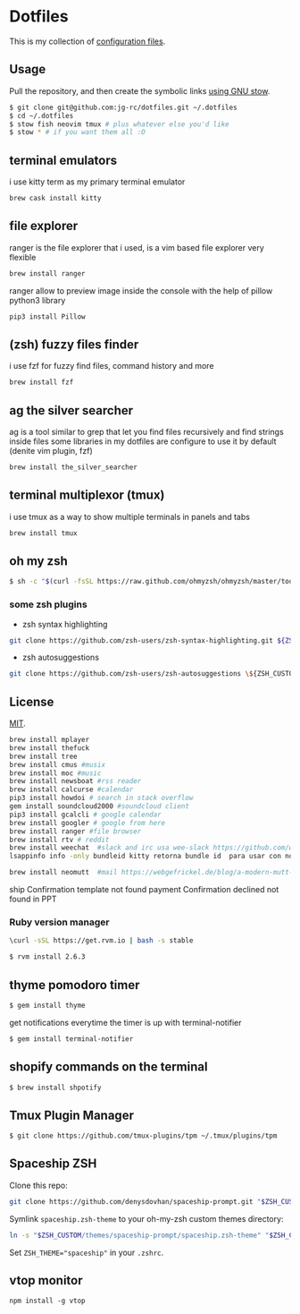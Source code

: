 # Dotfiles

This is my collection of [configuration files](http://dotfiles.github.io/).

## Usage

Pull the repository, and then create the symbolic links [using GNU
stow](https://www.gnu.org/software/stow/).

```bash
$ git clone git@github.com:jg-rc/dotfiles.git ~/.dotfiles
$ cd ~/.dotfiles
$ stow fish neovim tmux # plus whatever else you'd like
$ stow * # if you want them all :O
```
## terminal emulators
i use kitty term as my primary terminal emulator
```sh
brew cask install kitty
```
## file explorer 
ranger is the file explorer that i used, is a vim based file explorer very flexible
```sh
brew install ranger
```
ranger allow to preview image inside the console with the help of pillow python3 library
```sh
pip3 install Pillow
```
## (zsh) fuzzy files finder
i use fzf for fuzzy find files, command history and more

```sh
brew install fzf
```

## ag the silver searcher
ag is a tool similar to grep that let you find files recursively and find strings inside files some libraries in my dotfiles are configure to use it 
by default (denite vim plugin, fzf)

```sh
brew install the_silver_searcher
```
## terminal multiplexor (tmux)
i use tmux as a way to show multiple terminals in panels and tabs

```sh
brew install tmux
```

## oh my zsh

```sh
$ sh -c "$(curl -fsSL https://raw.github.com/ohmyzsh/ohmyzsh/master/tools/install.sh)"
```

### some zsh plugins

* zsh syntax highlighting

```sh
git clone https://github.com/zsh-users/zsh-syntax-highlighting.git ${ZSH_CUSTOM:-~/.oh-my-zsh/custom}/plugins/zsh-syntax-highlighting
```

* zsh autosuggestions

```sh
git clone https://github.com/zsh-users/zsh-autosuggestions \${ZSH_CUSTOM:-~/.oh-my-zsh/custom}/plugins/zsh-autosuggestions

```


## License

[MIT](http://opensource.org/licenses/MIT).

```sh
brew install mplayer
brew install thefuck
brew install tree
brew install cmus #musix
brew install moc #music
brew install newsboat #rss reader
brew install calcurse #calendar
pip3 install howdoi # search in stack overflow
gem install soundcloud2000 #soundcloud client
pip3 install gcalcli # google calendar
brew install googler # google from here
brew install ranger #file browser
brew install rtv # reddit
brew install weechat  #slack and irc usa wee-slack https://github.com/wee-slack/wee-slack
lsappinfo info -only bundleid kitty retorna bundle id  para usar con notification_Center

brew install neomutt  #mail https://webgefrickel.de/blog/a-modern-mutt-setup
```

ship Confirmation template not found
payment Confirmation declined not found in PPT

### Ruby version manager

```sh
\curl -sSL https://get.rvm.io | bash -s stable
```

```sh
$ rvm install 2.6.3
```

## thyme pomodoro timer

```sh
$ gem install thyme
```

get notifications everytime the timer is up with terminal-notifier

```sh
$ gem install terminal-notifier
```

## shopify commands on the terminal

```sh
$ brew install shpotify
```

## Tmux Plugin Manager

```bash
$ git clone https://github.com/tmux-plugins/tpm ~/.tmux/plugins/tpm
```

## Spaceship ZSH

Clone this repo:

```zsh
git clone https://github.com/denysdovhan/spaceship-prompt.git "$ZSH_CUSTOM/themes/spaceship-prompt"
```

Symlink `spaceship.zsh-theme` to your oh-my-zsh custom themes directory:

```zsh
ln -s "$ZSH_CUSTOM/themes/spaceship-prompt/spaceship.zsh-theme" "$ZSH_CUSTOM/themes/spaceship.zsh-theme"
```

Set `ZSH_THEME="spaceship"` in your `.zshrc`.

## vtop monitor

```
npm install -g vtop
```
